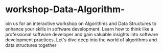 # workshop-Data-Algorithm-
oin us for an interactive workshop on Algorithms and Data Structures to enhance your skills in software development. Learn how to think like a professional software developer and gain valuable insights into software development practices. Let's dive deep into the world of algorithms and data structures together
